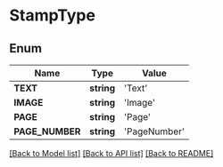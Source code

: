 # StampType

## Enum
Name | Type | Value
------------ | ------------- | -------------
**TEXT** | **string** | 'Text'
**IMAGE** | **string** | 'Image'
**PAGE** | **string** | 'Page'
**PAGE_NUMBER** | **string** | 'PageNumber'


[[Back to Model list]](../README.md#documentation-for-models) [[Back to API list]](../README.md#documentation-for-api-endpoints) [[Back to README]](../README.md)


